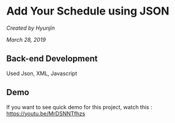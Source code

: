 # Add Your Schedule using JSON

*Created by Hyunjin*

*March 28, 2019* 

## Back-end Development
Used Json, XML, Javascript

## Demo

If you want to see quick demo for this project, watch this : https://youtu.be/MrDSNNTfhzs
